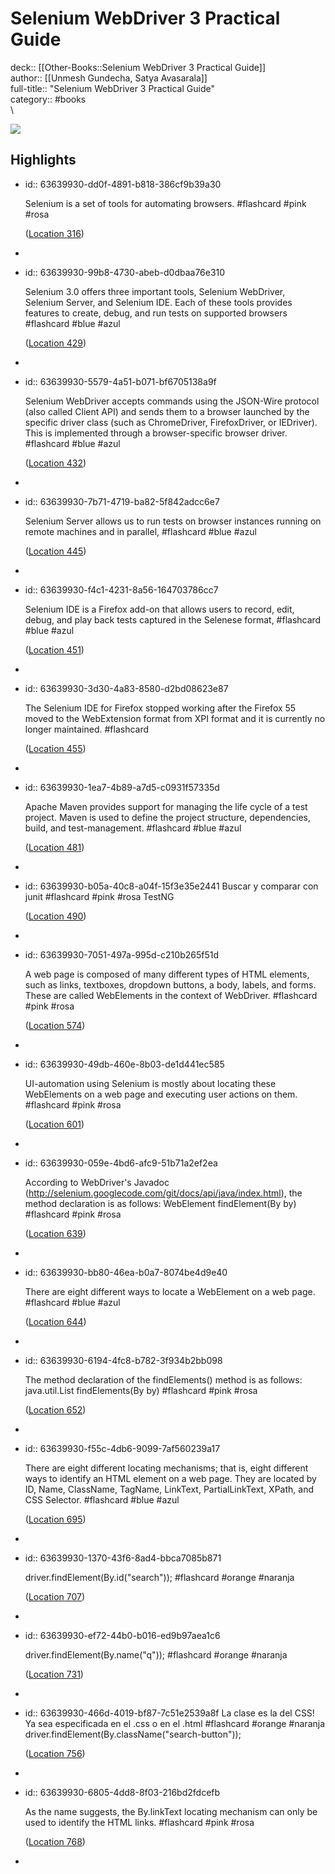 # Selenium WebDriver 3 Practical Guide

deck:: [[Other-Books::Selenium WebDriver 3 Practical Guide]]\
author:: [[Unmesh Gundecha, Satya Avasarala]]\
full-title:: "Selenium WebDriver 3 Practical Guide"\
category:: #books\
\

![](https://images-na.ssl-images-amazon.com/images/I/51nYrf6CcmL._SL200_.jpg)
## Highlights
- id:: 63639930-dd0f-4891-b818-386cf9b39a30
  
  Selenium is a set of tools for automating browsers. #flashcard  #pink #rosa 
  
  
    ([Location 316](https://readwise.io/to_kindle?action=open&asin=B07BJKWB1J&location=316))
-
- id:: 63639930-99b8-4730-abeb-d0dbaa76e310
  
  Selenium 3.0 offers three important tools, Selenium WebDriver, Selenium Server, and Selenium IDE. Each of these tools provides features to create, debug, and run tests on supported browsers #flashcard  #blue #azul 
  
  
    ([Location 429](https://readwise.io/to_kindle?action=open&asin=B07BJKWB1J&location=429))
-
- id:: 63639930-5579-4a51-b071-bf6705138a9f
  
  Selenium WebDriver accepts commands using the JSON-Wire protocol (also called Client API) and sends them to a browser launched by the specific driver class (such as ChromeDriver, FirefoxDriver, or IEDriver). This is implemented through a browser-specific browser driver. #flashcard  #blue #azul 
  
  
    ([Location 432](https://readwise.io/to_kindle?action=open&asin=B07BJKWB1J&location=432))
-
- id:: 63639930-7b71-4719-ba82-5f842adcc6e7
  
  Selenium Server allows us to run tests on browser instances running on remote machines and in parallel, #flashcard  #blue #azul 
  
  
    ([Location 445](https://readwise.io/to_kindle?action=open&asin=B07BJKWB1J&location=445))
-
- id:: 63639930-f4c1-4231-8a56-164703786cc7
  
  Selenium IDE is a Firefox add-on that allows users to record, edit, debug, and play back tests captured in the Selenese format, #flashcard  #blue #azul 
  
  
    ([Location 451](https://readwise.io/to_kindle?action=open&asin=B07BJKWB1J&location=451))
-
- id:: 63639930-3d30-4a83-8580-d2bd08623e87
  
  The Selenium IDE for Firefox stopped working after the Firefox 55 moved to the WebExtension format from XPI format and it is currently no longer maintained. #flashcard 
  
  
    ([Location 455](https://readwise.io/to_kindle?action=open&asin=B07BJKWB1J&location=455))
-
- id:: 63639930-1ea7-4b89-a7d5-c0931f57335d
  
  Apache Maven provides support for managing the life cycle of a test project. Maven is used to define the project structure, dependencies, build, and test-management. #flashcard  #blue #azul 
  
  
    ([Location 481](https://readwise.io/to_kindle?action=open&asin=B07BJKWB1J&location=481))
-
- id:: 63639930-b05a-40c8-a04f-15f3e35e2441
   Buscar y comparar con junit #flashcard  #pink #rosa 
    TestNG
  
    ([Location 490](https://readwise.io/to_kindle?action=open&asin=B07BJKWB1J&location=490))
-
- id:: 63639930-7051-497a-995d-c210b265f51d
  
  A web page is composed of many different types of HTML elements, such as links, textboxes, dropdown buttons, a body, labels, and forms. These are called WebElements in the context of WebDriver. #flashcard  #pink #rosa 
  
  
    ([Location 574](https://readwise.io/to_kindle?action=open&asin=B07BJKWB1J&location=574))
-
- id:: 63639930-49db-460e-8b03-de1d441ec585
  
  UI-automation using Selenium is mostly about locating these WebElements on a web page and executing user actions on them. #flashcard  #pink #rosa 
  
  
    ([Location 601](https://readwise.io/to_kindle?action=open&asin=B07BJKWB1J&location=601))
-
- id:: 63639930-059e-4bd6-afc9-51b71a2ef2ea
  
  According to WebDriver's Javadoc (http://selenium.googlecode.com/git/docs/api/java/index.html), the method declaration is as follows: WebElement findElement(By by) #flashcard  #pink #rosa 
  
  
    ([Location 639](https://readwise.io/to_kindle?action=open&asin=B07BJKWB1J&location=639))
-
- id:: 63639930-bb80-46ea-b0a7-8074be4d9e40
  
  There are eight different ways to locate a WebElement on a web page. #flashcard  #blue #azul 
  
  
    ([Location 644](https://readwise.io/to_kindle?action=open&asin=B07BJKWB1J&location=644))
-
- id:: 63639930-6194-4fc8-b782-3f934b2bb098
  
  The method declaration of the findElements() method is as follows: java.util.List findElements(By by) #flashcard  #pink #rosa 
  
  
    ([Location 652](https://readwise.io/to_kindle?action=open&asin=B07BJKWB1J&location=652))
-
- id:: 63639930-f55c-4db6-9099-7af560239a17
  
  There are eight different locating mechanisms; that is, eight different ways to identify an HTML element on a web page. They are located by ID, Name, ClassName, TagName, LinkText, PartialLinkText, XPath, and CSS Selector. #flashcard  #blue #azul 
  
  
    ([Location 695](https://readwise.io/to_kindle?action=open&asin=B07BJKWB1J&location=695))
-
- id:: 63639930-1370-43f6-8ad4-bbca7085b871
  
  driver.findElement(By.id("search")); #flashcard  #orange #naranja 
  
  
    ([Location 707](https://readwise.io/to_kindle?action=open&asin=B07BJKWB1J&location=707))
-
- id:: 63639930-ef72-44b0-b016-ed9b97aea1c6
  
  driver.findElement(By.name("q")); #flashcard  #orange #naranja 
  
  
    ([Location 731](https://readwise.io/to_kindle?action=open&asin=B07BJKWB1J&location=731))
-
- id:: 63639930-466d-4019-bf87-7c51e2539a8f
   La clase es la del CSS! Ya sea especificada en el .css o en el .html #flashcard  #orange #naranja 
    driver.findElement(By.className("search-button"));
  
    ([Location 756](https://readwise.io/to_kindle?action=open&asin=B07BJKWB1J&location=756))
-
- id:: 63639930-6805-4dd8-8f03-216bd2fdcefb
  
  As the name suggests, the By.linkText locating mechanism can only be used to identify the HTML links. #flashcard  #pink #rosa 
  
  
    ([Location 768](https://readwise.io/to_kindle?action=open&asin=B07BJKWB1J&location=768))
-